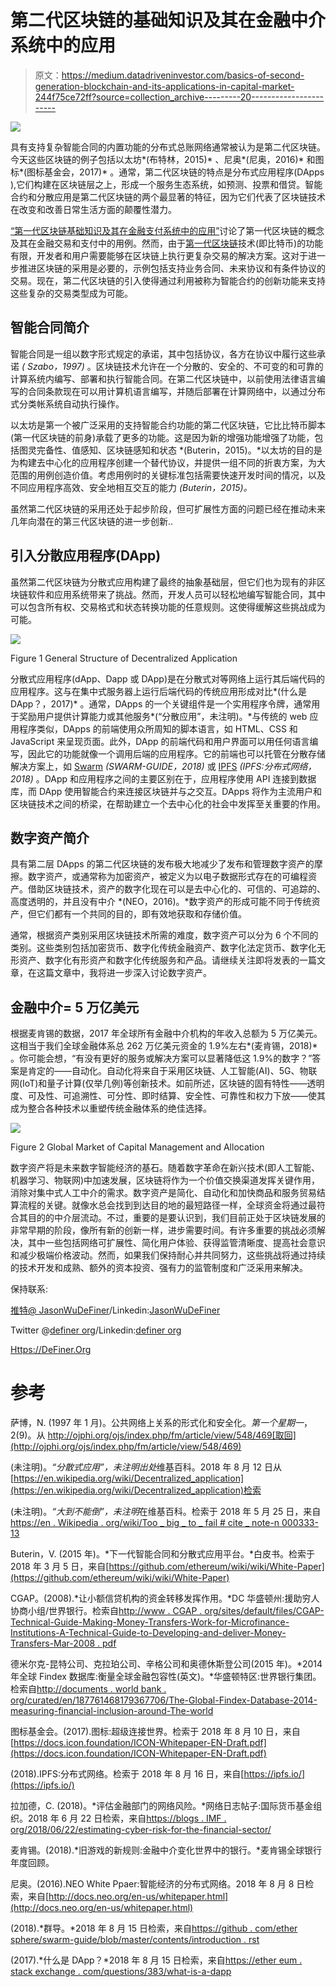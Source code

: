 # 第二代区块链的基础知识及其在金融中介系统中的应用

> 原文：<https://medium.datadriveninvestor.com/basics-of-second-generation-blockchain-and-its-applications-in-capital-market-244f75ce72ff?source=collection_archive---------20----------------------->

[![](img/9fe987d7ed0d1c2f21f416102a436623.png)](http://www.track.datadriveninvestor.com/1B9E)

具有支持复杂智能合同的内置功能的分布式总账网络通常被认为是第二代区块链。今天这些区块链的例子包括以太坊*(布特林，2015)* 、尼奥*(尼奥，2016)* 和图标*(图标基金会，2017)* 。通常，第二代区块链的特点是分布式应用程序(DApps ),它们构建在区块链层之上，形成一个服务生态系统，如预测、投票和借贷。智能合约和分散应用是第二代区块链的两个最显著的特征，因为它们代表了区块链技术在改变和改善日常生活方面的颠覆性潜力。

[“第一代区块链基础知识及其在金融支付系统中的应用”](https://medium.com/datadriveninvestor/basics-of-1st-generation-blockchain-and-its-applications-in-financial-payment-system-6bcca0d36976)讨论了第一代区块链的概念及其在金融交易和支付中的用例。然而，由于[第一代区块链](https://medium.com/datadriveninvestor/basics-of-1st-generation-blockchain-and-its-applications-in-financial-payment-system-6bcca0d36976)技术(即比特币)的功能有限，开发者和用户需要能够在区块链上执行更复杂交易的解决方案。这对于进一步推进区块链的采用是必要的，示例包括支持业务合同、未来协议和有条件协议的交易。现在，第二代区块链的引入使得通过利用被称为智能合约的创新功能来支持这些复杂的交易类型成为可能。

## 智能合同简介

智能合同是一组以数字形式规定的承诺，其中包括协议，各方在协议中履行这些承诺 *( Szabo，1997)* 。区块链技术允许在一个分散的、安全的、不可变的和可靠的计算系统内编写、部署和执行智能合同。在第二代区块链中，以前使用法律语言编写的合同条款现在可以用计算机语言编写，并随后部署在计算网络中，以通过分布式分类帐系统自动执行操作。

以太坊是第一个被广泛采用的支持智能合约功能的第二代区块链，它比比特币脚本(第一代区块链的前身)承载了更多的功能。这是因为新的增强功能增强了功能，包括图灵完备性、值感知、区块链感知和状态 *(Buterin，2015)。*以太坊的目的是为构建去中心化的应用程序创建一个替代协议，并提供一组不同的折衷方案，为大范围的用例创造价值。考虑用例时的关键标准包括需要快速开发时间的情况，以及不同应用程序高效、安全地相互交互的能力 *(Buterin，2015)。*

虽然第二代区块链的采用还处于起步阶段，但可扩展性方面的问题已经在推动未来几年向潜在的第三代区块链的进一步创新..

## 引入分散应用程序(DApp)

虽然第二代区块链为分散式应用构建了最终的抽象基础层，但它们也为现有的非区块链软件和应用系统带来了挑战。然而，开发人员可以轻松地编写智能合同，其中可以包含所有权、交易格式和状态转换功能的任意规则。这使得缓解这些挑战成为可能。

![](img/7df1fcd725b4a547aa0e98cec4342970.png)

Figure 1 General Structure of Decentralized Application

分散式应用程序(dApp、Dapp 或 DApp)是在分散式对等网络上运行其后端代码的应用程序。这与在集中式服务器上运行后端代码的传统应用形成对比*(什么是 DApp？，2017)* 。通常，DApps 的一个关键组件是一个实用程序令牌，通常用于奖励用户提供计算能力或其他服务*(“分散应用”，未注明)。*与传统的 web 应用程序类似，DApps 的前端使用众所周知的脚本语言，如 HTML、CSS 和 JavaScript 来呈现页面。此外，DApp 的前端代码和用户界面可以用任何语言编写，因此它的功能就像一个调用后端的应用程序。它的前端也可以托管在分散存储解决方案上，如 [Swarm](https://github.com/ethersphere/swarm-guide/blob/master/contents/introduction.rst) *(SWARM-GUIDE，2018)* 或 [IPFS](https://github.com/ipfs/ipfs) *(IPFS:分布式网络，2018)* 。DApp 和应用程序之间的主要区别在于，应用程序使用 API 连接到数据库，而 DApp 使用智能合约来连接区块链并与之交互。DApps 将作为主流用户和区块链技术之间的桥梁，在帮助建立一个去中心化的社会中发挥至关重要的作用。

## 数字资产简介

具有第二层 DApps 的第二代区块链的发布极大地减少了发布和管理数字资产的摩擦。数字资产，或通常称为加密资产，被定义为以电子数据形式存在的可编程资产。借助区块链技术，资产的数字化现在可以是去中心化的、可信的、可追踪的、高度透明的，并且没有中介 *(NEO，2016)。*数字资产的形成可能不同于传统资产，但它们都有一个共同的目的，即有效地获取和存储价值。

通常，根据资产类别采用区块链技术所需的难度，数字资产可以分为 6 个不同的类别。这些类别包括加密货币、数字化传统金融资产、数字化法定货币、数字化无形资产、数字化有形资产和数字化传统服务和产品。请继续关注即将发表的一篇文章，在这篇文章中，我将进一步深入讨论数字资产。

## 金融中介= 5 万亿美元

根据麦肯锡的数据，2017 年全球所有金融中介机构的年收入总额为 5 万亿美元。这相当于我们全球金融体系总 262 万亿美元资金的 1.9%左右*(麦肯锡，2018)* 。你可能会想，“有没有更好的服务或解决方案可以显著降低这 1.9%的数字？”答案是肯定的——自动化。自动化将来自于采用区块链、人工智能(AI)、5G、物联网(IoT)和量子计算(仅举几例)等创新技术。如前所述，区块链的固有特性——透明度、可及性、可追溯性、可分性、即时结算、安全性、可靠性和权力下放——使其成为整合各种技术以重塑传统金融体系的绝佳选择。

![](img/c7482a6fe9292e3978874ef3a2da6f2d.png)

Figure 2 Global Market of Capital Management and Allocation

数字资产将是未来数字智能经济的基石。随着数字革命在新兴技术(即人工智能、机器学习、物联网)中加速发展，区块链将作为一个价值交换渠道发挥关键作用，消除对集中式人工中介的需求。数字资产是简化、自动化和加快商品和服务贸易结算流程的关键。就像水总会找到到达目的地的最短路径一样，全球资金将通过最符合其目的的中介层流动。不过，重要的是要认识到，我们目前正处于区块链发展的非常早期的阶段，像所有新的创新一样，进步需要时间。有许多重要的挑战必须解决，其中一些包括网络可扩展性、简化用户体验、获得监管清晰度、提高社会意识和减少极端价格波动。然而，如果我们保持耐心并共同努力，这些挑战将通过持续的技术开发和成熟、额外的资本投资、强有力的监管制度和广泛采用来解决。

保持联系:

[推特@ JasonWuDeFiner](https://twitter.com/JasonWuDeFiner)/Linkedin:[JasonWuDeFiner](https://www.linkedin.com/in/jasonwudefiner/)

Twitter @[definer org](https://twitter.com/DeFinerOrg)/Linkedin:[definer org](https://www.linkedin.com/company/definerorg/)

[Https://DeFiner.Org](Https://DeFiner.Org)

# 参考

萨博，N. (1997 年 1 月)。公共网络上关系的形式化和安全化。*第一个星期一*，2(9)。从 http://ojphi.org/ojs/index.php/fm/article/view/548/469[取回](http://ojphi.org/ojs/index.php/fm/article/view/548/469)

(未注明)。*“分散式应用”，未注明出处*维基百科。2018 年 8 月 12 日从[https://en.wikipedia.org/wiki/Decentralized_application](https://en.wikipedia.org/wiki/Decentralized_application)检索

(未注明)。*“大到不能倒”，未注明*在维基百科。检索于 2018 年 5 月 25 日，来自[https://en . Wikipedia . org/wiki/Too _ big _ to _ fail # cite _ note-n 000333-13](https://en.wikipedia.org/wiki/Too_big_to_fail#cite_note-N000333-13)

Buterin，V. (2015 年)。*下一代智能合同和分散式应用平台。*白皮书。检索于 2018 年 3 月 5 日，来自[https://github.com/ethereum/wiki/wiki/White-Paper](https://github.com/ethereum/wiki/wiki/White-Paper)

CGAP。(2008).*让小额信贷机构的资金转移发挥作用。*DC 华盛顿州:援助穷人协商小组/世界银行。检索自[http://www . CGAP . org/sites/default/files/CGAP-Technical-Guide-Making-Money-Transfers-Work-for-Microfinance-Institutions-A-Technical-Guide-to-Developing-and-deliver-Money-Transfers-Mar-2008 . pdf](http://www.cgap.org/sites/default/files/CGAP-Technical-Guide-Making-Money-Transfers-Work-for-Microfinance-Institutions-A-Technical-Guide-to-Developing-and-Delivering-Money-Transfers-Mar-2008.pdf)

德米尔克-昆特公司、克拉珀公司、辛格公司和奥德休斯登公司(2015 年)。*2014 年全球 Findex 数据库:衡量全球金融包容性(英文)。*华盛顿特区:世界银行集团。检索自[http://documents . world bank . org/curated/en/187761468179367706/The-Global-Findex-Database-2014-measuring-financial-inclusion-around-The-world](http://documents.worldbank.org/curated/en/187761468179367706/The-Global-Findex-Database-2014-measuring-financial-inclusion-around-the-world)

图标基金会。(2017).图标:超级连接世界。检索于 2018 年 8 月 10 日，来自[https://docs.icon.foundation/ICON-Whitepaper-EN-Draft.pdf](https://docs.icon.foundation/ICON-Whitepaper-EN-Draft.pdf)

(2018).IPFS:分布式网络。检索于 2018 年 8 月 16 日，来自[https://ipfs.io/](https://ipfs.io/)

拉加德，C. (2018)。*评估金融部门的网络风险。*网络日志帖子:国际货币基金组织。2018 年 6 月 22 日检索，来自[https://blogs . IMF . org/2018/06/22/estimating-cyber-risk-for-the-financial-sector/](https://blogs.imf.org/2018/06/22/estimating-cyber-risk-for-the-financial-sector/)

麦肯锡。(2018).*旧游戏的新规则:金融中介变化世界中的银行。*麦肯锡全球银行年度回顾。

尼奥。(2016).NEO White Ppaer:智能经济的分布式网络。2018 年 8 月 8 日检索，来自[http://docs.neo.org/en-us/whitepaper.html](http://docs.neo.org/en-us/whitepaper.html)

(2018).*群导。*2018 年 8 月 15 日检索，来自[https://github . com/ether sphere/swarm-guide/blob/master/contents/introduction . rst](https://github.com/ethersphere/swarm-guide/blob/master/contents/introduction.rst)

(2017).*什么是 DApp？*2018 年 8 月 15 日检索，来自[https://ether eum . stack exchange . com/questions/383/what-is-a-dapp](https://ethereum.stackexchange.com/questions/383/what-is-a-dapp)